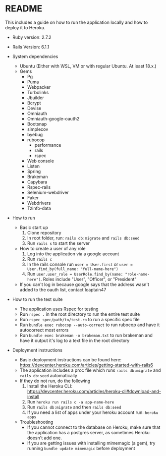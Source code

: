 # README
This includes a guide on how to run the application locally and how to deploy it to Heroku.

* Ruby version: 2.7.2
* Rails Version: 6.1.1

* System dependencies
  * Ubuntu (Either with WSL, VM or with regular Ubuntu. At least 18.x.)
  * Gems
    * Pg
    * Puma
    * Webpacker
    * Turbolinks
    * Jbuilder
    * Bcrypt
    * Devise
    * Omniauth
    * Omniauth-google-oauth2
    * Bootsnap
    * simplecov
    * byebug
    * rubocop
      * performance
      * rails
      * rspec
    * Web console
    * Listen
    * Spring
    * Brakeman
    * Capybara
    * Rspec-rails
    * Selenium-webdriver
    * Faker
    * Webdrivers
    * Tzinfo-data
* How to run
  * Basic start up 
    1. Clone repository
    2. In root folder, run: ```rails db:migrate``` and ```rails db:seed```
    3. Run ```rails s``` to start the server
  * How to create a user of any role
    1. Log into the application via a google account
    2. Run ```rails c```
    3. In the rails console run ```user = User.first``` or ```user = User.find_by(full_name: "full-name-here")```
    4. Run ```user.user_role = UserRole.find_by(name: "role-name-here")```. Roles include "User", "Officer", or "President"
  * If you can't log in because google says that the address wasn't added to the oauth list, contact lcaptain47

* How to run the test suite
  * The application uses Rspec for testing
  * Run ```rspec .``` in the root directory to run the entire test suite
  * Run ```rspec spec/path/to/test.rb``` to run a specific spec file
  * Run ```bundle exec rubocop --auto-correct``` to run rubocop and have it autocorrect most errors
  * Run ```bundle exec brakeman -o brakeman.txt``` to run brakeman and have it output it's log to a text file in the root directory

* Deployment instructions
  * Basic deployment instructions can be found here: https://devcenter.heroku.com/articles/getting-started-with-rails6
  * The application includes a proc file which runs ```rails db:migrate``` and ```rails db:seed``` automatically
  * If they do not run, do the following
    1. Install the Heroku CLI: https://devcenter.heroku.com/articles/heroku-cli#download-and-install
    2. Run ```heroku run rails c -a app-name-here```
    3. Run ```rails db:migrate``` and then ```rails db:seed```
    4. If you need a list of apps under your heroku account run: ```heroku apps```
  * Troubleshooting
    * If you cannot connect to the database on Heroku, make sure that the application has a postgres server, as sometimes Heroku doesn't add one.
    * If you are getting issues with installing mimemagic (a gem), try running ```bundle update mimemagic``` before deployment 
